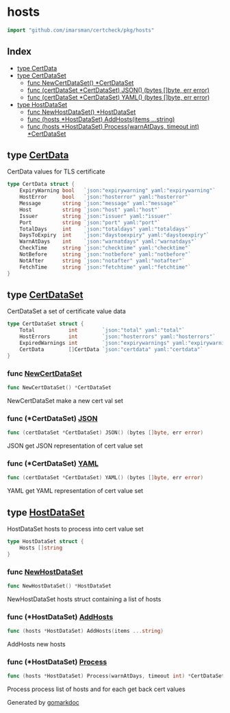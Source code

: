 <!-- Code generated by gomarkdoc. DO NOT EDIT -->

# hosts

```go
import "github.com/imarsman/certcheck/pkg/hosts"
```

## Index

- [type CertData](<#type-certdata>)
- [type CertDataSet](<#type-certdataset>)
  - [func NewCertDataSet() *CertDataSet](<#func-newcertdataset>)
  - [func (certDataSet *CertDataSet) JSON() (bytes []byte, err error)](<#func-certdataset-json>)
  - [func (certDataSet *CertDataSet) YAML() (bytes []byte, err error)](<#func-certdataset-yaml>)
- [type HostDataSet](<#type-hostdataset>)
  - [func NewHostDataSet() *HostDataSet](<#func-newhostdataset>)
  - [func (hosts *HostDataSet) AddHosts(items ...string)](<#func-hostdataset-addhosts>)
  - [func (hosts *HostDataSet) Process(warnAtDays, timeout int) *CertDataSet](<#func-hostdataset-process>)


## type [CertData](<https://github.com/imarsman/certcheck/blob/main/pkg/hosts/hosts.go#L26-L40>)

CertData values for TLS certificate

```go
type CertData struct {
    ExpiryWarning bool   `json:"expirywarning" yaml:"expirywarning"`
    HostError     bool   `json:"hosterror" yaml:"hosterror"`
    Message       string `json:"message" yaml:"message"`
    Host          string `json:"host" yaml:"host"`
    Issuer        string `json:"issuer" yaml:"issuer"`
    Port          string `json:"port" yaml:"port"`
    TotalDays     int    `json:"totaldays" yaml:"totaldays"`
    DaysToExpiry  int    `json:"daystoexpiry" yaml:"daystoexpiry"`
    WarnAtDays    int    `json:"warnatdays" yaml:"warnatdays"`
    CheckTime     string `json:"checktime" yaml:"checktime"`
    NotBefore     string `json:"notbefore" yaml:"notbefore"`
    NotAfter      string `json:"notafter" yaml:"notafter"`
    FetchTime     string `json:"fetchtime" yaml:"fetchtime"`
}
```

## type [CertDataSet](<https://github.com/imarsman/certcheck/blob/main/pkg/hosts/hosts.go#L53-L58>)

CertDataSet a set of certificate value data

```go
type CertDataSet struct {
    Total           int        `json:"total" yaml:"total"`
    HostErrors      int        `json:"hosterrors" yaml:"hosterrors"`
    ExpiredWarnings int        `json:"expirywarnings" yaml:"expirywarnings"`
    CertData        []CertData `json:"certdata" yaml:"certdata"`
}
```

### func [NewCertDataSet](<https://github.com/imarsman/certcheck/blob/main/pkg/hosts/hosts.go#L61>)

```go
func NewCertDataSet() *CertDataSet
```

NewCertDataSet make a new cert val set

### func \(\*CertDataSet\) [JSON](<https://github.com/imarsman/certcheck/blob/main/pkg/hosts/hosts.go#L85>)

```go
func (certDataSet *CertDataSet) JSON() (bytes []byte, err error)
```

JSON get JSON representation of cert value set

### func \(\*CertDataSet\) [YAML](<https://github.com/imarsman/certcheck/blob/main/pkg/hosts/hosts.go#L95>)

```go
func (certDataSet *CertDataSet) YAML() (bytes []byte, err error)
```

YAML get YAML representation of cert value set

## type [HostDataSet](<https://github.com/imarsman/certcheck/blob/main/pkg/hosts/hosts.go#L104-L106>)

HostDataSet hosts to process into cert value set

```go
type HostDataSet struct {
    Hosts []string
}
```

### func [NewHostDataSet](<https://github.com/imarsman/certcheck/blob/main/pkg/hosts/hosts.go#L114>)

```go
func NewHostDataSet() *HostDataSet
```

NewHostDataSet hosts struct containing a list of hosts

### func \(\*HostDataSet\) [AddHosts](<https://github.com/imarsman/certcheck/blob/main/pkg/hosts/hosts.go#L109>)

```go
func (hosts *HostDataSet) AddHosts(items ...string)
```

AddHosts new hosts

### func \(\*HostDataSet\) [Process](<https://github.com/imarsman/certcheck/blob/main/pkg/hosts/hosts.go#L121>)

```go
func (hosts *HostDataSet) Process(warnAtDays, timeout int) *CertDataSet
```

Process process list of hosts and for each get back cert values



Generated by [gomarkdoc](<https://github.com/princjef/gomarkdoc>)
